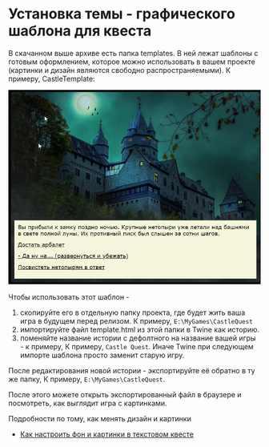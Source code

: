 # Установка темы - графического шаблона для квеста

В скачанном выше архиве есть папка templates. В ней лежат шаблоны с готовым оформлением, которое можно использовать в вашем проекте (картинки и дизайн являются свободно распространяемыми). К примеру, CastleTemplate:

![Шаблон CastleTemplate](docs/img/2020-02-07_190103.png)

Чтобы использовать этот шаблон - 
1. скопируйте его в отдельную папку проекта, где будет жить ваша игра в будущем перед релизом.  К примеру, `E:\MyGames\CastleQuest`
2. импортируйте файл template.html из этой папки в Twine как историю. 
3. поменяйте название истории с дефолтного на название вашей игры - к примеру, К примеру, `Castle Quest`. Иначе Twine при следующем импорте шаблона просто заменит старую игру.

После редактирования новой истории - экспортируйте её обратно в ту же папку, К примеру, `E:\MyGames\CastleQuest`. 

После этого можете открыть экспортированный файл в браузере и посмотреть, как выглядит игра с картинками.

Подробности по тому, как менять дизайн и  картинки 
- [Как настроить фон и картинки в текстовом квесте](DESIGN.md)
